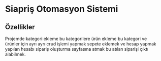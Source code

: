 
  <h1>Siapriş Otomasyon Sistemi</h1>

  <h2>Özellikler</h2>

<p>Projemde kategori ekleme bu kategorilere ürün ekleme bu kategori ve ürünler için ayrı ayrı crud işlemi yapmak sepete eklemek ve hesap yapmak yapılan hesabı sipariş oluşturma sayfasına 
  atmak bu atılan siparişi çıktı alabilmek.
</p>


 








